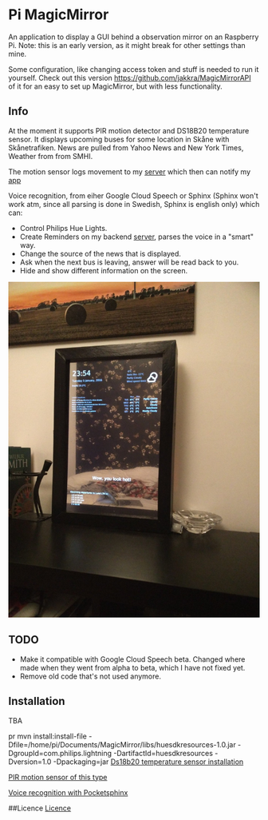 Pi MagicMirror
=======
An application to display a GUI behind a observation mirror on an Raspberry Pi. Note: this is an early version, as it might break for other settings than mine. 

Some configuration, like changing access token and stuff is needed to run it yourself. Check out this version https://github.com/jakkra/MagicMirrorAPI of it for an easy to set up MagicMirror, but with less functionality.

## Info
At the moment it supports PIR motion detector and DS18B20 temperature sensor.
It displays upcoming buses for some location in Skåne with Skånetrafiken. 
News are pulled from Yahoo News and New York Times, Weather from from SMHI.

The motion sensor logs movement to my [server](https://github.com/jakkra/OneBackendToRuleThemAll) which then can notify my [app](https://github.com/jakkra/OneAppToRuleThemAll) 

Voice recognition, from eiher Google Cloud Speech or Sphinx (Sphinx won't work atm, since all parsing is done in Swedish, Sphinx is english only) which can:
  - Control Philips Hue Lights.
  - Create Reminders on my backend [server](https://github.com/jakkra/OneBackendToRuleThemAll), parses the voice in a "smart" way.
  - Change the source of the news that is displayed.
  - Ask when the next bus is leaving, answer will be read back to you.
  - Hide and show different information on the screen.
  
![Mirror](pics/mirror.jpg)


## TODO
- Make it compatible with Google Cloud Speech beta. Changed where made when they went from alpha to beta, which I have not fixed yet.
- Remove old code that's not used anymore.

## Installation
TBA

pr      mvn install:install-file -Dfile=/home/pi/Documents/MagicMirror/libs/huesdkresources-1.0.jar -DgroupId=com.philips.lightning -DartifactId=huesdkresources -Dversion=1.0 -Dpackaging=jar
[Ds18b20 temperature sensor installation](https://learn.adafruit.com/adafruits-raspberry-pi-lesson-11-ds18b20-temperature-sensing/hardware)

[PIR motion sensor of this type](https://learn.adafruit.com/pir-passive-infrared-proximity-motion-sensor)

[Voice recognition with Pocketsphinx](https://github.com/cmusphinx/pocketsphinx)


##Licence
[Licence](http://www.apache.org/licenses/LICENSE-2.0)

